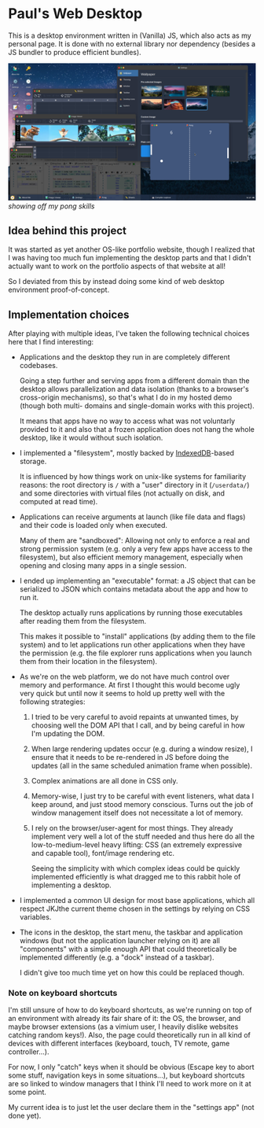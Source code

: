 # Paul's Web Desktop

This is a desktop environment written in (Vanilla) JS, which also acts as my
personal page.
It is done with no external library nor dependency (besides a JS bundler to
produce efficient bundles).

![screenshot of this desktop](./screenshot.png)
_showing off my pong skills_

## Idea behind this project

It was started as yet another OS-like portfolio website, though I realized that
I was having too much fun implementing the desktop parts and that I didn't
actually want to work on the portfolio aspects of that website at all!

So I deviated from this by instead doing some kind of web desktop environment
proof-of-concept.

## Implementation choices

After playing with multiple ideas, I've taken the following technical choices
here that I find interesting:

- Applications and the desktop they run in are completely different codebases.

  Going a step further and serving apps from a different domain than the desktop
  allows parallelization and data isolation (thanks to a browser's cross-origin
  mechanisms), so that's what I do in my hosted demo (though both multi-
  domains and single-domain works with this project).

  It means that apps have no way to access what was not voluntarly provided to
  it and also that a frozen application does not hang the whole desktop, like
  it would without such isolation.

- I implemented a "filesystem", mostly backed by [IndexedDB](https://developer.mozilla.org/en-US/docs/Web/API/IndexedDB_API)-based
  storage.

  It is influenced by how things work on unix-like systems for familiarity
  reasons: the root directory is `/` with a "user" directory in it
  (`/userdata/`) and some directories with virtual files (not actually on
  disk, and computed at read time).

- Applications can receive arguments at launch (like file data and flags) and
  their code is loaded only when executed.

  Many of them are "sandboxed": Allowing not only to enforce a real and strong
  permission system (e.g. only a very few apps have access to the
  filesystem), but also efficient memory management, especially when
  opening and closing many apps in a single session.

- I ended up implementing an "executable" format: a JS object that can be
  serialized to JSON which contains metadata about the app and how to run it.

  The desktop actually runs applications by running those executables after
  reading them from the filesystem.

  This makes it possible to "install" applications (by adding them to the
  file system) and to let applications run other applications when they
  have the permission (e.g. the file explorer runs applications when you
  launch them from their location in the filesystem).

- As we're on the web platform, we do not have much control over memory and
  performance. At first I thought this would become ugly very quick but until
  now it seems to hold up pretty well with the following strategies:

  1. I tried to be very careful to avoid repaints at unwanted times, by
     choosing well the DOM API that I call, and by being careful in how I'm
     updating the DOM.

  2. When large rendering updates occur (e.g. during a window resize), I ensure
     that it needs to be re-rendered in JS before doing the updates (all in the
     same scheduled animation frame when possible).

  3. Complex animations are all done in CSS only.

  4. Memory-wise, I just try to be careful with event listeners, what data
     I keep around, and just stood memory conscious. Turns out the job
     of window management itself does not necessitate a lot of memory.

  5. I rely on the browser/user-agent for most things. They already implement
     very well a lot of the stuff needed and thus here do all the
     low-to-medium-level heavy lifting: CSS (an extremely expressive and capable
     tool), font/image rendering etc.

     Seeing the simplicity with which complex ideas could be quickly implemented
     efficiently is what dragged me to this rabbit hole of implementing a desktop.

- I implemented a common UI design for most base applications, which all respect
  JKJthe current theme chosen in the settings by relying on CSS variables.

- The icons in the desktop, the start menu, the taskbar and application windows
  (but not the application launcher relying on it) are all "components" with a
  simple enough API that could theoretically be implemented differently (e.g. a
  "dock" instead of a taskbar).

  I didn't give too much time yet on how this could be replaced though.

### Note on keyboard shortcuts

I'm still unsure of how to do keyboard shortcuts, as we're running on top of an
environment with already its fair share of it: the OS, the browser, and
maybe browser extensions (as a vimium user, I heavily dislike websites catching
random keys!). Also, the page could theoretically run in all kind of devices
with different interfaces (keyboard, touch, TV remote, game controller...).

For now, I only "catch" keys when it should be obvious (Escape key to abort
some stuff, navigation keys in some situations...), but keyboard shortcuts are
so linked to window managers that I think I'll need to work more on it at
some point.

My current idea is to just let the user declare them in the "settings app"
(not done yet).
